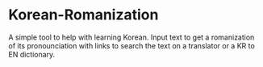 # Korean-Romanization
A simple tool to help with learning Korean. Input text to get a romanization of its pronounciation with links to search the text on a translator or a KR to EN dictionary.
